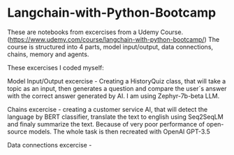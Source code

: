 # Langchain-with-Python-Bootcamp
These are notebooks from excercises from a Udemy Course.(https://www.udemy.com/course/langchain-with-python-bootcamp/) The course is structured into 4 parts, model input/output, data connections, chains, memory and agents.

These excercises I coded myself:

Model Input/Output excercise - Creating a HistoryQuiz class, that will take a topic as an input, then generates a question and compare the user´s answer with the correct answer generated by AI. I am using Zephyr-7b-beta LLM.

Chains excercise -  creating a customer service AI, that will detect the language by BERT classifier, translate the text to english using Seq2SeqLM and finaly summarize the text. Because of very poor performance of open-source models. The whole task is then recreated with OpenAI GPT-3.5

Data connections excercise - 
